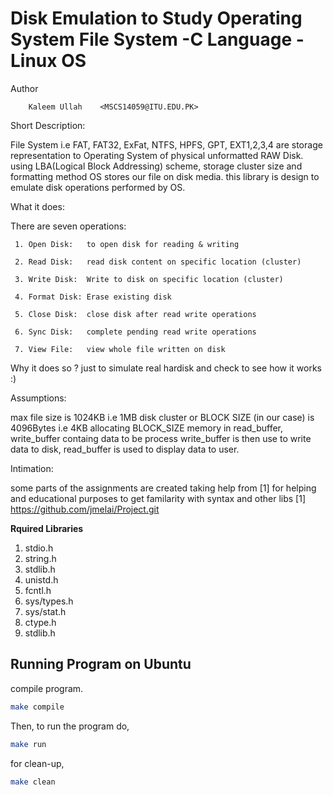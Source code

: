 Disk Emulation to Study Operating System File System -C Language -Linux OS
==============================

Author

        Kaleem Ullah    <MSCS14059@ITU.EDU.PK>


Short Description:

   File System i.e FAT, FAT32, ExFat, NTFS, HPFS, GPT, EXT1,2,3,4
are storage representation to Operating System of physical unformatted RAW Disk.
using LBA(Logical Block Addressing) scheme, storage cluster size and formatting method OS stores our file on disk media.
this library is design to emulate disk operations performed by OS.


What it does:

   There are seven operations: 

     1. Open Disk:   to open disk for reading & writing

     2. Read Disk:   read disk content on specific location (cluster)

     3. Write Disk:  Write to disk on specific location (cluster)

     4. Format Disk: Erase existing disk 

     5. Close Disk:  close disk after read write operations

     6. Sync Disk:   complete pending read write operations

     7. View File:   view whole file written on disk


Why it does so ?
 just to simulate real hardisk and check to see how it works :)


Assumptions:

 max file size is 1024KB i.e 1MB 
 disk cluster or BLOCK SIZE (in our case) is 4096Bytes i.e 4KB 
 allocating BLOCK_SIZE memory in read_buffer, write_buffer containg data to be process 
 write_buffer is then use to write data to disk, read_buffer is used to display data to user. 


Intimation:

   some parts of the assignments are created taking help from [1]
for helping and educational purposes to get familarity with syntax and other libs
[1] https://github.com/jmelai/Project.git


**Rquired Libraries**

1. stdio.h
2. string.h
3. stdlib.h
4. unistd.h
5. fcntl.h
6. sys/types.h
7. sys/stat.h
8. ctype.h
9. stdlib.h

## Running Program on Ubuntu

compile program.

```sh
make compile
```
Then, to run the program do,

```sh
make run
```
for clean-up,

```sh
make clean
```
